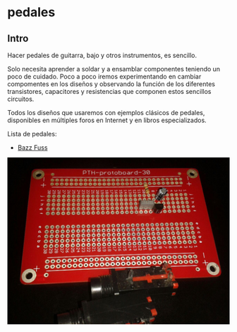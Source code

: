 # pedales

## Intro

Hacer pedales de guitarra, bajo y otros instrumentos, es sencillo.

Solo necesita aprender a soldar y a ensamblar componentes teniendo un poco de cuidado. Poco a poco iremos experimentando en cambiar compomentes en los diseños y observando la función de los diferentes transistores, capacitores y resistencias que componen estos sencillos circuitos.

Todos los diseños que usaremos con ejemplos clásicos de pedales, disponibles en múltiples foros en Internet y en libros especializados.

Lista de pedales:

- [Bazz Fuss](https://github.com/fede2cr/pedales/tree/master/bazz%20fuss)

![Prototipo de Bazz Fuss](https://github.com/fede2cr/pedales/blob/master/bazz%20fuss/img/prototipo%20bazz%20fuss.jpg)
